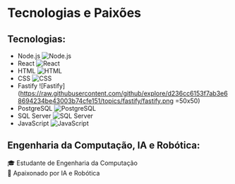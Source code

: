 # Tecnologias e Paixões

## Tecnologias:
- Node.js ![Node.js](https://upload.wikimedia.org/wikipedia/commons/thumb/d/d9/Node.js_logo.svg/50px-Node.js_logo.png)
- React ![React](https://upload.wikimedia.org/wikipedia/commons/thumb/a/a7/React-icon.svg/50px-React-icon.png)
- HTML ![HTML](https://upload.wikimedia.org/wikipedia/commons/thumb/6/61/HTML5_logo_and_wordmark.svg/50px-HTML5_logo_and_wordmark.png)
- CSS ![CSS](https://upload.wikimedia.org/wikipedia/commons/thumb/d/d5/CSS3_logo_and_wordmark.svg/50px-CSS3_logo_and_wordmark.png)
- Fastify ![Fastify](https://raw.githubusercontent.com/github/explore/d236cc6153f7ab3e68694234be43003b74cfe151/topics/fastify/fastify.png =50x50)
- PostgreSQL ![PostgreSQL](https://upload.wikimedia.org/wikipedia/commons/thumb/2/29/Postgresql_elephant.svg/50px-Postgresql_elephant.svg.png)
- SQL Server ![SQL Server](https://upload.wikimedia.org/wikipedia/commons/thumb/7/76/Microsoft_SQL_Server_Logo.png/50px-Microsoft_SQL_Server_Logo.png)
- JavaScript ![JavaScript](https://upload.wikimedia.org/wikipedia/commons/thumb/6/6a/JavaScript-logo.png/50px-JavaScript-logo.png)

## Engenharia da Computação, IA e Robótica:
🎓 Estudante de Engenharia da Computação  
🤖 Apaixonado por IA e Robótica
